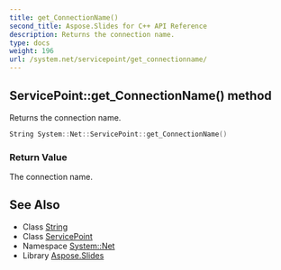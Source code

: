 ```yaml
---
title: get_ConnectionName()
second_title: Aspose.Slides for C++ API Reference
description: Returns the connection name.
type: docs
weight: 196
url: /system.net/servicepoint/get_connectionname/
---
```

## ServicePoint::get_ConnectionName() method


Returns the connection name.

```cpp
String System::Net::ServicePoint::get_ConnectionName()
```


### Return Value

The connection name.

## See Also

* Class [String](../../../system/string/)
* Class [ServicePoint](../)
* Namespace [System::Net](../../)
* Library [Aspose.Slides](../../../)